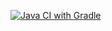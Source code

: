 [![Java CI with Gradle](https://github.com/PolinaKuznecova87/PatternsTestMode/actions/workflows/gradle.yml/badge.svg)](https://github.com/PolinaKuznecova87/PatternsTestMode/actions/workflows/gradle.yml)
